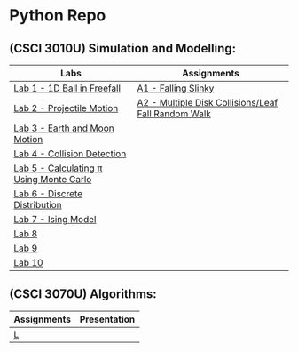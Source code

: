 # Python Repo #

## (CSCI 3010U) Simulation and Modelling:
Labs                          | Assignments
------------------------------|-----------------------------------
[Lab 1 - 1D Ball in Freefall](csci_3010u/lab/Lab1/) | [A1 - Falling Slinky](csci_3010u/ass/A1/)  
[Lab 2 - Projectile Motion](csci_3010u/lab/Lab2/) | [A2 - Multiple Disk Collisions/Leaf Fall Random Walk](csci_3010u/ass/A2/)  
[Lab 3 - Earth and Moon Motion](csci_3010u/lab/Lab3/) |
[Lab 4 - Collision Detection](csci_3010u/lab/Lab4/) |
[Lab 5 - Calculating π Using Monte Carlo](csci_3010u/lab/Lab5/) |
[Lab 6 - Discrete Distribution](csci_3010u/lab/Lab6/) |
[Lab 7 - Ising Model](csci_3010u/lab/Lab7/) |
[Lab 8](csci_3010u/lab/Lab8/) |
[Lab 9](csci_3010u/lab/Lab9/) |
[Lab 10](csci_3010u/lab/Lab10/)  |  

## (CSCI 3070U) Algorithms:
Assignments                   | Presentation
------------------------------|-----------------------------------
[L](csci_3070u/ass/A1/) |  


